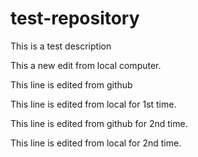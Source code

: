 # test-repository
This is a test description

This a new edit from local computer.

This line is edited from github

This line is edited from local for 1st time.

This line is edited from github for 2nd time.

This line is edited from local for 2nd time.